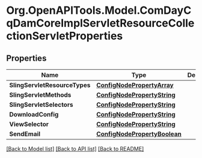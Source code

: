 # Org.OpenAPITools.Model.ComDayCqDamCoreImplServletResourceCollectionServletProperties
## Properties

Name | Type | Description | Notes
------------ | ------------- | ------------- | -------------
**SlingServletResourceTypes** | [**ConfigNodePropertyArray**](ConfigNodePropertyArray.md) |  | [optional] 
**SlingServletMethods** | [**ConfigNodePropertyString**](ConfigNodePropertyString.md) |  | [optional] 
**SlingServletSelectors** | [**ConfigNodePropertyString**](ConfigNodePropertyString.md) |  | [optional] 
**DownloadConfig** | [**ConfigNodePropertyString**](ConfigNodePropertyString.md) |  | [optional] 
**ViewSelector** | [**ConfigNodePropertyString**](ConfigNodePropertyString.md) |  | [optional] 
**SendEmail** | [**ConfigNodePropertyBoolean**](ConfigNodePropertyBoolean.md) |  | [optional] 

[[Back to Model list]](../README.md#documentation-for-models) [[Back to API list]](../README.md#documentation-for-api-endpoints) [[Back to README]](../README.md)

